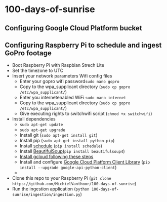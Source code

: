 # 100-days-of-sunrise

## Configuring Google Cloud Platform bucket

## Configuring Raspberry Pi to schedule and ingest GoPro footage
* Boot Raspberry Pi with Raspbian Strech Lite
* Set the timezone to UTC 
* Insert your network parameters Wifi config files
  * Enter your gopro wifi password`sudo nano gopro`
  * Copy to the wpa_supplicant directory (`sudo cp gopro /etc/wpa_supplicant/`)
  * Enter you internetenabled WiFi `sudo nano internet`
  * Copy to the wpa_supplicant directory (`sudo cp gopro /etc/wpa_supplicant/`)
  * Give executing rights to switchwifi script (`chmod +x switchwifi`)
* Install dependencies
  * `sudo apt-get update`
  * `sudo apt-get upgrade`
  * Install git (`sudo apt-get install git`)
  * Install pip (`sudo apt-get install python-pip`)
  * Install [schedule](https://github.com/dbader/schedule) (`pip install schedule`)
  * Install [BeautifulSoup](https://www.crummy.com/software/BeautifulSoup/bs4/doc/)(`pip install beautifulsoup4`)
  * [Install gcloud following these steps](https://cloud.google.com/sdk/docs/quickstart-linux)
  * Install and configure [Google Cloud Platform Client Library](https://cloud.google.com/compute/docs/tutorials/python-guide) (`pip install --upgrade google-api-python-client`)
  * 
* Clone this repo to your Raspberry Pi (`git clone https://github.com/MichielVanthoor/100-days-of-sunrise`)
* Run the ingestion application (`python 100-days-of-sunrise/ingestion/ingestion.py`)

